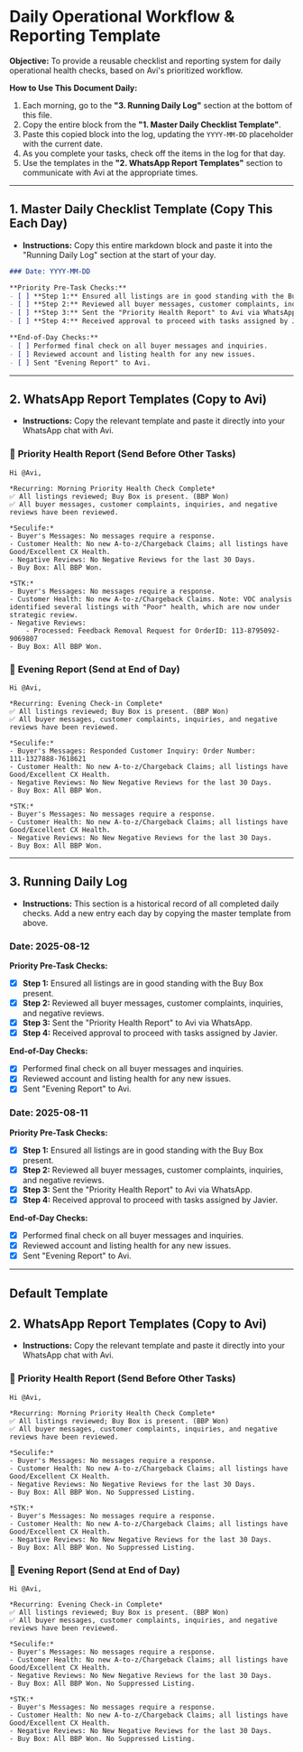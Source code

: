# Daily Operational Workflow & Reporting Template

**Objective:** To provide a reusable checklist and reporting system for daily operational health checks, based on Avi's prioritized workflow.

**How to Use This Document Daily:**
1.  Each morning, go to the **"3. Running Daily Log"** section at the bottom of this file.
2.  Copy the entire block from the **"1. Master Daily Checklist Template"**.
3.  Paste this copied block into the log, updating the `YYYY-MM-DD` placeholder with the current date.
4.  As you complete your tasks, check off the items in the log for that day.
5.  Use the templates in the **"2. WhatsApp Report Templates"** section to communicate with Avi at the appropriate times.

---

## 1. Master Daily Checklist Template (Copy This Each Day)

*   **Instructions:** Copy this entire markdown block and paste it into the "Running Daily Log" section at the start of your day.

```markdown
### Date: YYYY-MM-DD

**Priority Pre-Task Checks:**
- [ ] **Step 1:** Ensured all listings are in good standing with the Buy Box present.
- [ ] **Step 2:** Reviewed all buyer messages, customer complaints, inquiries, and negative reviews.
- [ ] **Step 3:** Sent the "Priority Health Report" to Avi via WhatsApp.
- [ ] **Step 4:** Received approval to proceed with tasks assigned by Javier.

**End-of-Day Checks:**
- [ ] Performed final check on all buyer messages and inquiries.
- [ ] Reviewed account and listing health for any new issues.
- [ ] Sent "Evening Report" to Avi.
```

---

## 2. WhatsApp Report Templates (Copy to Avi)

*   **Instructions:** Copy the relevant template and paste it directly into your WhatsApp chat with Avi.

### 🌅 **Priority Health Report (Send Before Other Tasks)**
```
Hi @Avi,

*Recurring: Morning Priority Health Check Complete*
✅ All listings reviewed; Buy Box is present. (BBP Won)
✅ All buyer messages, customer complaints, inquiries, and negative reviews have been reviewed.

*Seculife:*
- Buyer's Messages: No messages require a response.
- Customer Health: No new A-to-z/Chargeback Claims; all listings have Good/Excellent CX Health.
- Negative Reviews: No Negative Reviews for the last 30 Days.
- Buy Box: All BBP Won.

*STK:* 
- Buyer's Messages: No messages require a response.
- Customer Health: No new A-to-z/Chargeback Claims. Note: VOC analysis identified several listings with "Poor" health, which are now under strategic review.
- Negative Reviews: 
    - Processed: Feedback Removal Request for OrderID: 113-8795092-9069807 
- Buy Box: All BBP Won.
```

### 🌆 **Evening Report (Send at End of Day)**
```
Hi @Avi,

*Recurring: Evening Check-in Complete*
✅ All listings reviewed; Buy Box is present. (BBP Won)
✅ All buyer messages, customer complaints, inquiries, and negative reviews have been reviewed.

*Seculife:*
- Buyer's Messages: Responded Customer Inquiry: Order Number: 
111-1327888-7618621
- Customer Health: No new A-to-z/Chargeback Claims; all listings have Good/Excellent CX Health.
- Negative Reviews: No New Negative Reviews for the last 30 Days.
- Buy Box: All BBP Won.

*STK:* 
- Buyer's Messages: No messages require a response.
- Customer Health: No new A-to-z/Chargeback Claims; all listings have Good/Excellent CX Health.
- Negative Reviews: No New Negative Reviews for the last 30 Days.
- Buy Box: All BBP Won.
```

---

## 3. Running Daily Log

*   **Instructions:** This section is a historical record of all completed daily checks. Add a new entry each day by copying the master template from above.

### Date: 2025-08-12
**Priority Pre-Task Checks:**
- [x] **Step 1:** Ensured all listings are in good standing with the Buy Box present.
- [x] **Step 2:** Reviewed all buyer messages, customer complaints, inquiries, and negative reviews.
- [x] **Step 3:** Sent the "Priority Health Report" to Avi via WhatsApp.
- [x] **Step 4:** Received approval to proceed with tasks assigned by Javier.

**End-of-Day Checks:**
- [x] Performed final check on all buyer messages and inquiries.
- [x] Reviewed account and listing health for any new issues.
- [x] Sent "Evening Report" to Avi.

### Date: 2025-08-11
**Priority Pre-Task Checks:**
- [x] **Step 1:** Ensured all listings are in good standing with the Buy Box present.
- [x] **Step 2:** Reviewed all buyer messages, customer complaints, inquiries, and negative reviews.
- [x] **Step 3:** Sent the "Priority Health Report" to Avi via WhatsApp.
- [x] **Step 4:** Received approval to proceed with tasks assigned by Javier.

**End-of-Day Checks:**
- [x] Performed final check on all buyer messages and inquiries.
- [x] Reviewed account and listing health for any new issues.
- [x] Sent "Evening Report" to Avi.

---

## Default Template

## 2. WhatsApp Report Templates (Copy to Avi)

*   **Instructions:** Copy the relevant template and paste it directly into your WhatsApp chat with Avi.

### 🌅 **Priority Health Report (Send Before Other Tasks)**
```
Hi @Avi,

*Recurring: Morning Priority Health Check Complete*
✅ All listings reviewed; Buy Box is present. (BBP Won)
✅ All buyer messages, customer complaints, inquiries, and negative reviews have been reviewed.

*Seculife:*
- Buyer's Messages: No messages require a response.
- Customer Health: No new A-to-z/Chargeback Claims; all listings have Good/Excellent CX Health.
- Negative Reviews: No Negative Reviews for the last 30 Days.
- Buy Box: All BBP Won. No Suppressed Listing.

*STK:* 
- Buyer's Messages: No messages require a response.
- Customer Health: No new A-to-z/Chargeback Claims; all listings have Good/Excellent CX Health.
- Negative Reviews: No New Negative Reviews for the last 30 Days.
- Buy Box: All BBP Won. No Suppressed Listing.
```

### 🌆 **Evening Report (Send at End of Day)**
```
Hi @Avi,

*Recurring: Evening Check-in Complete*
✅ All listings reviewed; Buy Box is present. (BBP Won)
✅ All buyer messages, customer complaints, inquiries, and negative reviews have been reviewed.

*Seculife:*
- Buyer's Messages: No messages require a response.
- Customer Health: No new A-to-z/Chargeback Claims; all listings have Good/Excellent CX Health.
- Negative Reviews: No New Negative Reviews for the last 30 Days.
- Buy Box: All BBP Won. No Suppressed Listing.

*STK:* 
- Buyer's Messages: No messages require a response.
- Customer Health: No new A-to-z/Chargeback Claims; all listings have Good/Excellent CX Health.
- Negative Reviews: No New Negative Reviews for the last 30 Days.
- Buy Box: All BBP Won. No Suppressed Listing.
```
